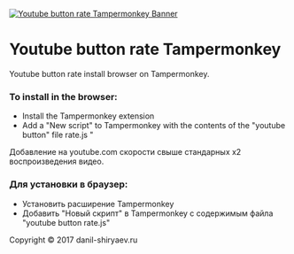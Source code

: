 [![Youtube button rate Tampermonkey Banner](https://danil-shiryaev.ru/public/uploads/img/youtube_button_rate_github.PNG)](https://danil-shiryaev.ru/)
# Youtube button rate Tampermonkey

Youtube button rate install browser on Tampermonkey.

### To install in the browser:
- Install the Tampermonkey extension
- Add a "New script" to Tampermonkey with the contents of the "youtube button" file rate.js "


Добавление на youtube.com скорости свыше стандарных x2 воспроизведения видео.

### Для установки в браузер:
- Установить расширение Tampermonkey
- Добавить "Новый скрипт" в Tampermonkey с содержимым файла "youtube button rate.js"


Copyright © 2017 danil-shiryaev.ru

